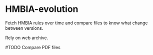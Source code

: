 # HMBIA-evolution
Fetch HMBIA rules over time and compare files to know what change between versions.

Rely on web archive.

#TODO
Compare PDF files
